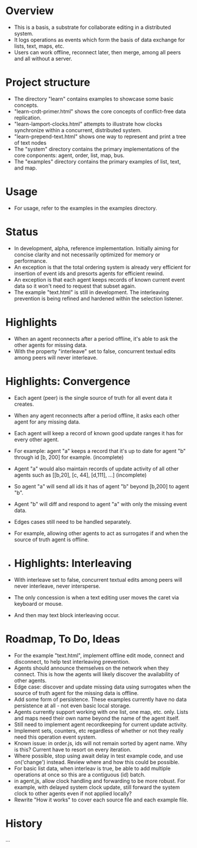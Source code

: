 
# Overview
- This is a basis, a substrate for collaborate editing in a distributed system.
- It logs operations as events which form the basis of data exchange for lists, text, maps, etc.
- Users can work offline, reconnect later, then merge, among all peers and all without a server.

# Project structure
- The directory "learn" contains examples to showcase some basic concepts.
- "learn-crdt-primer.html" shows the core concepts of conflict-free data replication.
- "learn-lamport-clocks.html" attempts to illustrate how clocks synchronize within a concurrent, distributed system.
- "learn-prepend-text.html" shows one way to represent and print a tree of text nodes
- The "system" directory contains the primary implementations of the core conponents: agent, order, list, map, bus.
- The "examples" directory contains the primary examples of list, text, and map.

# Usage
- For usage, refer to the examples in the examples directory.

# Status
- In development, alpha, reference implementation. Initially aiming for concise clarity and not necessarily optimized for memory or performance.
- An exception is that the total ordering system is already very efficient for insertion of event ids and presorts agents for efficient rewind.
- An exception is that each agent keeps records of known current event data so it won't need to request that subset again.
- The example "text.html" is still in development. The interleaving prevention is being refined and hardened within the selection listener.
  
# Highlights
- When an agent reconnects after a period offline, it's able to ask the other agents for missing data.
- With the property "interleave" set to false, concurrent textual edits among peers will never interleave.

# Highlights: Convergence
- Each agent (peer) is the single source of truth for all event data it creates.
- When any agent reconnects after a period offline, it asks each other agent for any missing data.
- Each agent will keep a record of known good update ranges it has for every other agent.
- For example: agent "a" keeps a record that it's up to date for agent "b" through id [b, 200] for example. (incomplete)
- Agent "a" would also maintain records of update activity of all other agents such as [[b,20], [c, 44], [d,111], ...] (incomplete)
- So agent "a" will send all ids it has of agent "b" beyond [b,200] to agent "b".
- Agent "b" will diff and respond to agent "a" with only the missing event data.
- Edges cases still need to be handled separately.
- For example, allowing other agents to act as surrogates if and when the source of truth agent is offline.

- # Highlights: Interleaving
- With interleave set to false, concurrent textual edits among peers will never interleave, never intersperse.
- The only concession is when a text editing user moves the caret via keyboard or mouse.
- And then may text block interleaving occur.

# Roadmap, To Do, Ideas
- For the example "text.html", implement offline edit mode, connect and disconnect, to help test interleaving prevention.
- Agents should announce themselves on the network when they connect. This is how the agents will likely discover the availability of other agents.
- Edge case: discover and update missing data using surrogates when the source of truth agent for the missing data is offline.
- Add some form of persistence. These examples currently have no data persistence at all - not even basic local storage.
- Agents currently support working with one list, one map, etc. only. Lists and maps need their own name beyond the name of the agent itself.
- Still need to implement agent recordkeeping for current update activity.
- Implement sets, counters, etc regardless of whether or not they really need this operation event system.
- Known issue: in order.js, ids will not remain sorted by agent name. Why is this? Current have to resort on every iteration.
- Where possible, stop using await delay in test example code, and use on('change') instead. Review where and how this could be possible.
- For basic list data, when interleav is true, be able to add multiple operations at once so this are a contiguous (id) batch.
- in agent,js, allow clock handling and forwarding to be more robust. For example, with delayed system clock update, still forward the system clock to other agents even if not applied locally?
- Rewrite "How it works" to cover each source file and each example file.

# History
...
